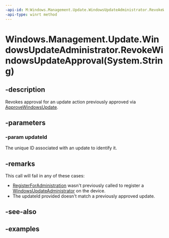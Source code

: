 ```yaml
---
-api-id: M:Windows.Management.Update.WindowsUpdateAdministrator.RevokeWindowsUpdateApproval(System.String)
-api-type: winrt method
---
```


# Windows.Management.Update.WindowsUpdateAdministrator.RevokeWindowsUpdateApproval(System.String)

<!--
public void RevokeWindowsUpdateApproval (string updateId);
-->


## -description
Revokes approval for an update action previously approved via [ApproveWindowsUpdate](./windowsupdateadministrator_approvewindowsupdate_1582950728.md).

## -parameters

### -param updateId
The unique ID associated with an update to identify it.

## -remarks
This call will fail in any of these cases:
- [RegisterForAdministration](./windowsupdateadministrator_registerforadministration_731932711.md) wasn't previously called to register a [WindowsUpdateAdministrator](./windowsupdateadministrator.md) on the device.
- The updateId provided doesn't match a previously approved update.

## -see-also

## -examples
